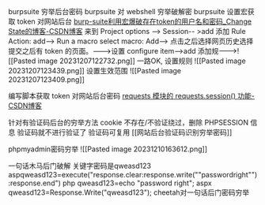 burpsuite 穷举后台密码
burpsuite 对 webshell 穷举破解密
burpsuite 设置宏获取 token 对网站后台
	[burp-suite利用宏爆破存在token的用户名和密码\_Change State的博客-CSDN博客](https://blog.csdn.net/qq_46107438/article/details/131263898)
	来到 Project options --> Session-- >add 添加
	Rule Action: add--> Run a macro
	select macro: Add--> 点击之后选择网页历史选择提交之后有 token 的页面。--->设置 configure item-->add 添加规--->![[Pasted image 20231207122732.png]]
	一路OK, 设置规则
	![[Pasted image 20231207123439.png]]
	设置生效范围
	![[Pasted image 20231207123409.png]]

编写脚本获取 token 对网站后台密码
	[requests 模块的 requests.session() 功能-CSDN博客](https://blog.csdn.net/qq_43439853/article/details/120495177)

针对有验证码后台的穷举方法
	cookie 不存在/不验证绕过，删除 PHPSESSION 信息 验证码就不进行验证了
	验证码可复用
	[[网站后台验证码识别穷举密码]]

phpmyadmin密码穷举
	![[Pasted image 20231210163612.png]]

一句话木马后门破解
	关键字密码是qweasd123
	aspqweasd123=execute("response.clear:response.write(""passwordright""):response.end")
	php
	qweasd123=echo "password right";
	aspx
	qweasd123=Response.Write("qweasd123");
	cheetah对一句话后门密码穷举
	




